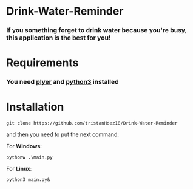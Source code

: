 # Drink-Water-Reminder

### If you something forget to drink water because you're busy, this application is the best for you!

# Requirements

### You need [plyer](https://github.com/kivy/plyer) and [python3](https://www.python.org/download/releases/3.0/) installed

# Installation

```
git clone https://github.com/tristanHdez18/Drink-Water-Reminder
```

and then you need to put the next command:

For **Windows**:
```
pythonw .\main.py
```

For **Linux**:
```
python3 main.py&
```
